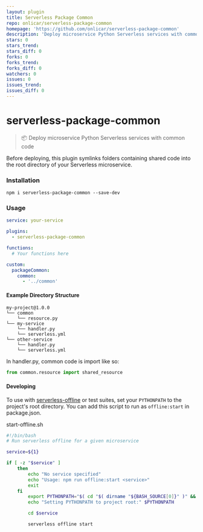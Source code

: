 ```yaml
---
layout: plugin
title: Serverless Package Common
repo: onlicar/serverless-package-common
homepage: 'https://github.com/onlicar/serverless-package-common'
description: 'Deploy microservice Python Serverless services with common code'
stars: 0
stars_trend: 
stars_diff: 0
forks: 0
forks_trend: 
forks_diff: 0
watchers: 0
issues: 0
issues_trend: 
issues_diff: 0
---
```



# serverless-package-common

> 📦 Deploy microservice Python Serverless services with common code

Before deploying, this plugin symlinks folders containing shared code into the root directory of your Serverless microservice.

### Installation

```
npm i serverless-package-common --save-dev
```

### Usage

```yml
service: your-service

plugins:
  - serverless-package-common

functions:
  # Your functions here

custom:
  packageCommon:
    common:
      - '../common'
```

#### Example Directory Structure

```
my-project@1.0.0
└── common
    └── resource.py
└── my-service
    └── handler.py
    └── serverless.yml
└── other-service
    └── handler.py
    └── serverless.yml
```

In handler.py, common code is import like so:
```py
from common.resource import shared_resource
```

#### Developing

To use with [serverless-offline](https://github.com/dherault/serverless-offline) or test suites, set your `PYTHONPATH` to the project's root directory. You can add this script to run as `offline:start` in package.json.

start-offline.sh
```bash
#!/bin/bash
# Run serverless offline for a given microservice

service=${1}

if [ -z "$service" ]
    then
        echo "No service specified"
        echo "Usage: npm run offline:start <service>"
        exit
    fi
        export PYTHONPATH="$( cd "$( dirname "${BASH_SOURCE[0]}" )" && pwd )"
        echo "Setting PYTHONPATH to project root:" $PYTHONPATH

        cd $service

        serverless offline start
```
